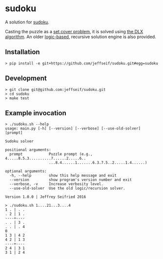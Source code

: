 # sudoku

A solution for [sudoku](https://en.wikipedia.org/wiki/Sudoku).

Casting the puzzle as a [set cover problem](https://en.wikipedia.org/wiki/Set_cover_problem), it is solved using [the DLX algorithm](http://arxiv.org/abs/cs/0011047v1).
An older [logic-based](http://www.sudokuoftheday.com/techniques/), recursive solution engine is also provided.

## Installation

    > pip install -e git+https://github.com/jeffseif/sudoku.git#egg=sudoku

## Development

    > git clone git@github.com:jeffseif/sudoku.git
    > cd sudoku
    > make test

## Example invocation

    > ./sudoku.sh --help
    usage: main.py [-h] [--version] [--verbose] [--use-old-solver] [prompt]

    Sudoku solver

    positional arguments:
      prompt            Puzzle prompt (e.g., 4.....8.5.3..........7......2.....6..
                        ...8.4......1.......6.3.7.5..2.....1.4......)

    optional arguments:
      -h, --help        show this help message and exit
      --version         show program's version number and exit
      --verbose, -v     Increase verbosity level.
      --use-old-solver  Use the old logic/recursion solver.

    Version 1.0.0 | Jeffrey Seifried 2016

    > ./sudoku.sh 1....21...3....4
    1 . | . .
    . 2 | 1 .
    ----+----
    . . | 3 .
    . . | . 4
    0
    1 3 | 4 2
    4 2 | 1 3
    ----+----
    2 4 | 3 1
    3 1 | 2 4
